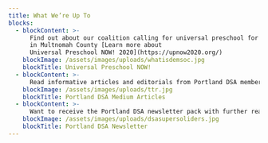 ```yaml
---
title: What We’re Up To
blocks:
  - blockContent: >-
      Find out about our coalition calling for universal preschool for all 4-year-olds 
      in Multnomah County [Learn more about
      Universal Preschool NOW! 2020](https://upnow2020.org/)
    blockImage: /assets/images/uploads/whatisdemsoc.jpg
    blockTitle: Universal Preschool NOW!
  - blockContent: >-
      Read informative articles and editorials from Portland DSA members. Hailing from all corners of the socialist left,       our goal         is a better world beyond capitalism. [View our collection of Medium Posts](https://medium.com/@dsaportlandoregon)
    blockImage: /assets/images/uploads/ttr.jpg
    blockTitle: Portland DSA Medium Articles
  - blockContent: >-
      Want to receive the Portland DSA newsletter pack with further reading material and information on events, mettings,         and actions? [Join Our Mailing List](https://sibforms.com/serve/MUIEAFKReA6mXsCyKinBbEQp9k7fjWknzKeNSh5bGgNVNSQkMG28nlXiIWkb1ni56eH_A8014vqf3lISOqJZCG4XpO3wqhmpqUFD9KSU-xPsjPQg136NYT7EptHGyobB31cGaAAtf0lPB1bK9YPTYURVjtqX1JbtwABzQ0mjvlJ3V5EPOIlzpUETj-EMyiomkawLG4DOrCznS3Xc)
    blockImage: /assets/images/uploads/dsasupersoliders.jpg
    blockTitle: Portland DSA Newsletter
---
```


